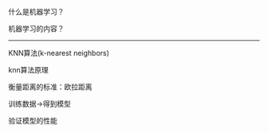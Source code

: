 什么是机器学习？

机器学习的内容？



---

KNN算法(k-nearest neighbors)

knn算法原理  

衡量距离的标准：欧拉距离



训练数据->得到模型

 

验证模型的性能